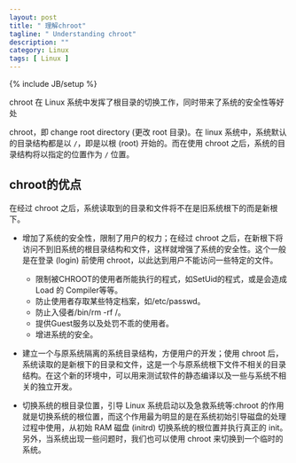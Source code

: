```yaml
---
layout: post
title: " 理解chroot"
tagline: " Understanding chroot"
description: ""
category: Linux
tags: [ Linux ]
---
```

{% include JB/setup %}

chroot 在 Linux 系统中发挥了根目录的切换工作，同时带来了系统的安全性等好处

chroot，即 change root directory (更改 root 目录)。在 linux 系统中，系统默认的目录结构都是以 `/`，即是以根 (root) 开始的。而在使用 chroot 之后，系统的目录结构将以指定的位置作为 `/` 位置。

##  chroot的优点

在经过 chroot 之后，系统读取到的目录和文件将不在是旧系统根下的而是新根下。

- 增加了系统的安全性，限制了用户的权力；在经过 chroot 之后，在新根下将访问不到旧系统的根目录结构和文件，这样就增强了系统的安全性。这个一般是在登录 (login) 前使用 chroot，以此达到用户不能访问一些特定的文件。

	- 限制被CHROOT的使用者所能执行的程式，如SetUid的程式，或是会造成Load 的 Compiler等等。 
	- 防止使用者存取某些特定档案，如/etc/passwd。 
	- 防止入侵者/bin/rm -rf /。 
	- 提供Guest服务以及处罚不乖的使用者。 
	- 增进系统的安全。 


- 建立一个与原系统隔离的系统目录结构，方便用户的开发；使用 chroot 后，系统读取的是新根下的目录和文件，这是一个与原系统根下文件不相关的目录结构。在这个新的环境中，可以用来测试软件的静态编译以及一些与系统不相关的独立开发。

- 切换系统的根目录位置，引导 Linux 系统启动以及急救系统等:chroot 的作用就是切换系统的根位置，而这个作用最为明显的是在系统初始引导磁盘的处理过程中使用，从初始 RAM 磁盘 (initrd) 切换系统的根位置并执行真正的 init。另外，当系统出现一些问题时，我们也可以使用 chroot 来切换到一个临时的系统。


